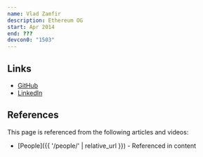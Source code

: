 ```yaml
---
name: Vlad Zamfir
description: Ethereum OG
start: Apr 2014
end: ???
devcon0: "1503"
---
```


## Links
- [GitHub](https://github.com/vladzamfir)
- [LinkedIn](https://www.linkedin.com/in/vlad-zamfir/)

## References

This page is referenced from the following articles and videos:

- [People]({{ '/people/' | relative_url }}) - Referenced in content

